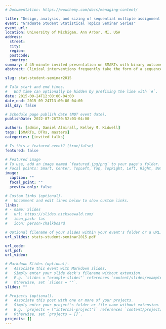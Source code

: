 ```yaml
---
# Documentation: https://wowchemy.com/docs/managing-content/

title: "Design, analysis, and sizing of sequential multiple assignment randomized trials with binary outcomes"
event: "Graduate Student Statistical Topics Seminar Series"
event_url:
location: University of Michigan, Ann Arbor, MI, USA
address:
  street:
  city:
  region:
  postcode:
  country:
summary: A 45-minute invited presentation on SMARTs with binary outcomes for the U-M Department of Statistics' Graduate Student Seminar.
abstract: Clinical interventions frequently take the form of a sequence of treatments. Each component in the sequence is chosen by the clinician, who is able to make decisions about a future treatment based on patient characteristics. These multi-stage interventions, called Dynamic Treatment Regimes (DTRs), can leverage information collected over the course of the intervention to tailor the sequence to each individual patient. For some research aims, such as the development of a high-quality DTR, a standard two-arm clinical trial may not be appropriate. A Sequential Multiple Assignment Randomized Trial (SMART) is one method that allows for the construction of effective DTRs. We review principles for designing and analyzing these trials, and extend them to ongoing work related to SMARTs with binary outcomes in which the primary aim is to compare two embedded DTRs. We conclude with a discussion of sample size for such SMARTs, and highlight an online sample size calculator built with the goal of empowering clinicians to consider SMART designs more often in practice.

slug: stat-student-seminar2015

# Talk start and end times.
#   End time can optionally be hidden by prefixing the line with `#`.
date: 2015-09-24T12:00:00-04:00
date_end: 2015-09-24T13:00:00-04:00
all_day: false

# Schedule page publish date (NOT event date).
publishDate: 2022-07-26T20:52:03-04:00

authors: [admin, Daniel Almirall, Kelley M. Kidwell]
tags: [SMARTs, DTRs, masters]
categories: [invited talks]

# Is this a featured event? (true/false)
featured: false

# Featured image
# To use, add an image named `featured.jpg/png` to your page's folder. 
# Focal points: Smart, Center, TopLeft, Top, TopRight, Left, Right, BottomLeft, Bottom, BottomRight.
image:
  caption: ""
  focal_point: ""
  preview_only: false

# Custom links (optional).
#   Uncomment and edit lines below to show custom links.
links:
# - name: Slides
#   url: https://slides.nickseewald.com/
#   icon_pack: fas
#   icon: person-chalkboard

# Optional filename of your slides within your event's folder or a URL.
url_slides: stats-student-seminar2015.pdf

url_code:
url_pdf:
url_video:

# Markdown Slides (optional).
#   Associate this event with Markdown slides.
#   Simply enter your slide deck's filename without extension.
#   E.g. `slides = "example-slides"` references `content/slides/example-slides.md`.
#   Otherwise, set `slides = ""`.
slides: ""

# Projects (optional).
#   Associate this post with one or more of your projects.
#   Simply enter your project's folder or file name without extension.
#   E.g. `projects = ["internal-project"]` references `content/project/deep-learning/index.md`.
#   Otherwise, set `projects = []`.
projects: []
---
```

